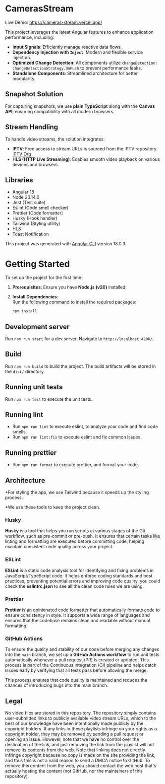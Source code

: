 # CamerasStream

Live Demo: https://cameras-stream.vercel.app/

This project leverages the latest Angular features to enhance application performance, including:

- **Input Signals**: Efficiently manage reactive data flows.
- **Dependency Injection with `Inject`**: Modern and flexible service injection.
- **Optimized Change Detection**: All components utilize `changeDetection: ChangeDetectionStrategy.OnPush` to prevent performance leaks.
- **Standalone Components**: Streamlined architecture for better modularity.

## Snapshot Solution

For capturing snapshots, we use **plain TypeScript** along with the **Canvas API**, ensuring compatibility with all modern browsers.

## Stream Handling

To handle video streams, the solution integrates:

- **IPTV**: Free access to stream URLs is sourced from the IPTV repository. [IPTV Org](https://github.com/iptv-org/iptv)
- **HLS (HTTP Live Streaming)**: Enables smooth video playback on various devices and browsers.

## Libraries

- Angular 18
- Node 20.14.0
- Jest (Test suite)
- Eslint (Code smell checker)
- Prettier (Code formatter)
- Husky (Hook handler)
- Tailwind (Styling utility)
- HLS
- Toast Notification

This project was generated with [Angular CLI](https://github.com/angular/angular-cli) version 18.0.3.

# Getting Started

To set up the project for the first time:

1. **Prerequisites**: Ensure you have **Node.js (v20)** installed.

2. **Install Dependencies**:  
   Run the following command to install the required packages:  
   ```bash
   npm install

## Development server

Run `npm run start` for a dev server. Navigate to `http://localhost:4200/`.

## Build

Run `npm run build` to build the project. The build artifacts will be stored in the `dist/` directory.

## Running unit tests

Run `npm run test` to execute the unit tests.

## Running lint

- Run `npm run lint` to execute eslint, to analyze your code and find code smells.
- Run `npm run lint:fix` to execute eslint and fix common issues.

## Running prettier

- Run `npm run format` to execute prettier, and format your code.

## Architecture

*For styling the app, we use Tailwind because it speeds up the styling process.

*We use these tools to keep the project clean.

### Husky

**Husky** is a tool that helps you run scripts at various stages of the Git workflow, such as pre-commit or pre-push. It ensures that certain tasks like linting and formatting are executed before committing code, helping maintain consistent code quality across your project.

### ESLint

**ESLint** is a static code analysis tool for identifying and fixing problems in JavaScript/TypeScript code. It helps enforce coding standards and best practices, preventing potential errors and improving code quality, you could check the **eslintrc.json** to see all the clean code rules we are using.

### Prettier

**Prettier** is an opinionated code formatter that automatically formats code to ensure consistency in style. It supports a wide range of languages and ensures that the codebase remains clean and readable without manual formatting.

### GitHub Actions

To ensure the quality and stability of our code before merging any changes into the `main` branch, we set up a **GitHub Actions workflow** to run unit tests automatically whenever a pull request (PR) is created or updated. This process is part of the Continuous Integration (CI) pipeline and helps catch issues early by verifying that all tests pass before allowing the merge.

This process ensures that code quality is maintained and reduces the chances of introducing bugs into the main branch.

## Legal
No video files are stored in this repository. The repository simply contains user-submitted links to publicly available video stream URLs, which to the best of our knowledge have been intentionally made publicly by the copyright holders. If any links in these playlists infringe on your rights as a copyright holder, they may be removed by sending a pull request or opening an issue. However, note that we have no control over the destination of the link, and just removing the link from the playlist will not remove its contents from the web. Note that linking does not directly infringe copyright because no copy is made on the site providing the link, and thus this is not a valid reason to send a DMCA notice to GitHub. To remove this content from the web, you should contact the web host that's actually hosting the content (not GitHub, nor the maintainers of this repository).
